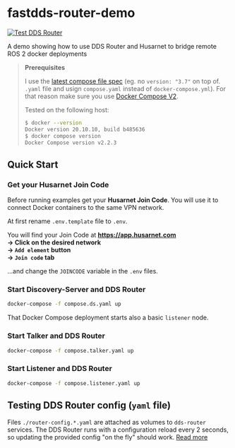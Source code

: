 # fastdds-router-demo

[![Test DDS Router](https://github.com/DominikN/fastdds-router-demo/actions/workflows/test.yaml/badge.svg)](https://github.com/DominikN/fastdds-router-demo/actions/workflows/test.yaml)

A demo showing how to use DDS Router and Husarnet to bridge remote ROS 2 docker deployments

> **Prerequisites** 
>
> I use the [latest compose file spec](https://github.com/compose-spec/compose-spec/blob/master/spec.md) (eg. no `version: "3.7"` on top of. `.yaml` file and usign `compose.yaml` instead of `docker-compose.yml`). For that reason make sure you use [Docker Compose V2](https://docs.docker.com/compose/cli-command/).
>
> Tested on the following host:
>
> ```bash
> $ docker --version
> Docker version 20.10.10, build b485636
> $ docker compose version
> Docker Compose version v2.2.3
> ```

## Quick Start

### Get your Husarnet Join Code

Before running examples get your **Husarnet Join Code**. You will use it to connect Docker containers to the same VPN network.

At first rename `.env.template` file to `.env`.

You will find your Join Code at **https://app.husarnet.com  
 -> Click on the desired network  
 -> `Add element` button  
 -> `Join code` tab**

…and change the `JOINCODE` variable in the `.env` files.

### Start Discovery-Server and DDS Router

```bash
docker-compose -f compose.ds.yaml up
```

That Docker Compose deployment starts also a basic `listener` node.

### Start Talker and DDS Router

```bash
docker-compose -f compose.talker.yaml up
```

### Start Listener and DDS Router

```bash
docker-compose -f compose.listener.yaml up
```

## Testing DDS Router config (`yaml` file)

Files `./router-config.*.yaml` are attached as volumes to `dds-router` services. The DDS Router runs with a configuration reload every 2 seconds, so updating the provided config "on the fly" should work. [Read more](https://eprosima-dds-router.readthedocs.io/en/latest/rst/user_manual/user_interface.html#reload-topics)